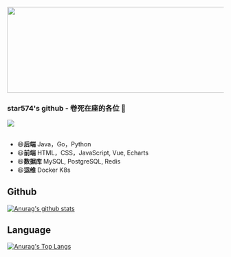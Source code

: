 
<!--
**star574/star574** is a ✨ _special_ ✨ repository because its `README.md` (this file) appears on your GitHub profile.

Here are some ideas to get you started:

- 🔭 I’m currently working on ...
- 🌱 I’m currently learning ...
- 👯 I’m looking to collaborate on ...
- 🤔 I’m looking for help with ...
- 💬 Ask me about ...
- 📫 How to reach me: ...
- 😄 Pronouns: ...
- ⚡ Fun fact: ...
![](https://komarev.com/ghpvc/?username=star574) 访问量
-->
<img src="https://images.wallpaperscraft.com/image/single/code_programming_monitor_209719_2048x1152.jpg" height=200px width=1080px><img>
### star574's github  - 卷死在座的各位 👋
![](https://komarev.com/ghpvc/?username=star574) 
## 
- 😄**后端**   Java，Go，Python
- 😃**前端**   HTML，CSS，JavaScript, Vue, Echarts
- 😆**数据库** MySQL, PostgreSQL, Redis
- 😆**运维**   Docker K8s


## Github
[![Anurag's github stats](https://github-readme-stats.vercel.app/api?username=star574&show_icons=true&count_private=true&include_all_commits=true)](https://github.com/anuraghazra/github-readme-stats)

## Language
[![Anurag's Top Langs](https://github-readme-stats.vercel.app/api/top-langs/?username=star574)](https://github.com/star574)


